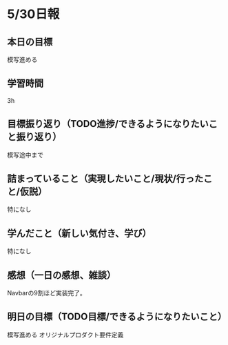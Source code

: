 # 5/30日報
## 本日の目標
模写進める
## 学習時間
3h
## 目標振り返り（TODO進捗/できるようになりたいこと振り返り）
模写途中まで
## 詰まっていること（実現したいこと/現状/行ったこと/仮説）
特になし
## 学んだこと（新しい気付き、学び）
特になし
## 感想（一日の感想、雑談）
Navbarの9割ほど実装完了。
## 明日の目標（TODO目標/できるようになりたいこと）
模写進める
オリジナルプロダクト要件定義
